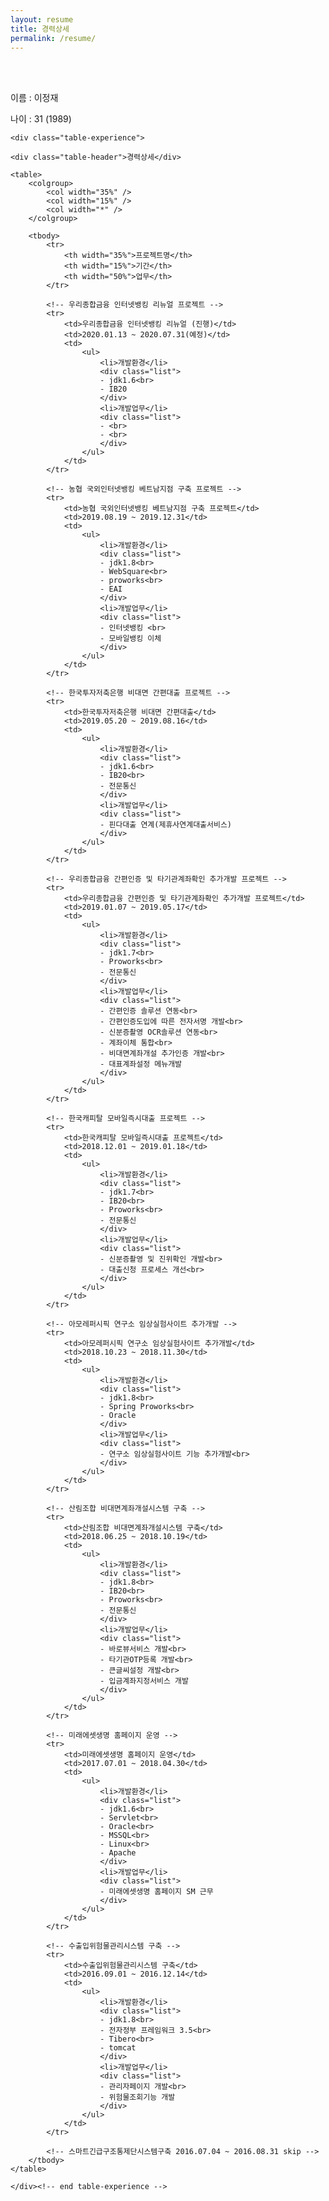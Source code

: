 ```yaml
---
layout: resume
title: 경력상세
permalink: /resume/
---
```

<div class="cont_header">
	<br>
	<br>
	<p>이름 : 이정재</p>
	<p>나이 : 31 (1989)</p>
</div>
<div class="info">

	<div class="table-experience">
	
	<div class="table-header">경력상세</div>
	
	<table>
		<colgroup>
			<col width="35%" />
			<col width="15%" />
			<col width="*" />
		</colgroup>
		
		<tbody>
			<tr>
				<th width="35%">프로젝트명</th>
				<th width="15%">기간</th>
				<th width="50%">업무</th>
			</tr>

			<!-- 우리종합금융 인터넷뱅킹 리뉴얼 프로젝트 -->
			<tr>
				<td>우리종합금융 인터넷뱅킹 리뉴얼 (진행)</td>
				<td>2020.01.13 ~ 2020.07.31(예정)</td>
				<td>
					<ul>
						<li>개발환경</li>
						<div class="list">
						- jdk1.6<br>
						- IB20
						</div>
						<li>개발업무</li>
						<div class="list">
						- <br>
						- <br>
						</div>
					</ul>
				</td>
			</tr>
			
			<!-- 농협 국외인터넷뱅킹 베트남지점 구축 프로젝트 -->
			<tr>
				<td>농협 국외인터넷뱅킹 베트남지점 구축 프로젝트</td>
				<td>2019.08.19 ~ 2019.12.31</td>
				<td>
					<ul>
						<li>개발환경</li>
						<div class="list">
						- jdk1.8<br>
						- WebSquare<br>
						- proworks<br>
						- EAI
						</div>
						<li>개발업무</li>
						<div class="list">
						- 인터넷뱅킹 <br>
						- 모바일뱅킹 이체
						</div>
					</ul>
				</td>
			</tr>
			
			<!-- 한국투자저축은행 비대면 간편대출 프로젝트 -->
			<tr>
				<td>한국투자저축은행 비대면 간편대출</td>
				<td>2019.05.20 ~ 2019.08.16</td>
				<td>
					<ul>
						<li>개발환경</li>
						<div class="list">
						- jdk1.6<br>
						- IB20<br>
						- 전문통신
						</div>
						<li>개발업무</li>
						<div class="list">
						- 핀다대출 연계(제휴사연계대출서비스)
						</div>
					</ul>
				</td>
			</tr>
			
			<!-- 우리종합금융 간편인증 및 타기관계좌확인 추가개발 프로젝트 -->
			<tr>
				<td>우리종합금융 간편인증 및 타기관계좌확인 추가개발 프로젝트</td>
				<td>2019.01.07 ~ 2019.05.17</td>
				<td>
					<ul>
						<li>개발환경</li>
						<div class="list">
						- jdk1.7<br>
						- Proworks<br>
						- 전문통신
						</div>
						<li>개발업무</li>
						<div class="list">
						- 간편인증 솔루션 연동<br>
						- 간편인증도입에 따른 전자서명 개발<br>
						- 신분증촬영 OCR솔루션 연동<br>
						- 계좌이체 통합<br>
						- 비대면계좌개설 추가인증 개발<br>
						- 대표계좌설정 메뉴개발
						</div>
					</ul>
				</td>
			</tr>
			
			<!-- 한국캐피탈 모바일즉시대출 프로젝트 -->
			<tr>
				<td>한국캐피탈 모바일즉시대출 프로젝트</td>
				<td>2018.12.01 ~ 2019.01.18</td>
				<td>
					<ul>
						<li>개발환경</li>
						<div class="list">
						- jdk1.7<br>
						- IB20<br>
						- Proworks<br>
						- 전문통신
						</div>
						<li>개발업무</li>
						<div class="list">
						- 신분증촬영 및 진위확인 개발<br>
						- 대출신청 프로세스 개선<br>
						</div>
					</ul>
				</td>
			</tr>

			<!-- 아모레퍼시픽 연구소 임상실험사이트 추가개발 -->
			<tr>
				<td>아모레퍼시픽 연구소 임상실험사이트 추가개발</td>
				<td>2018.10.23 ~ 2018.11.30</td>
				<td>
					<ul>
						<li>개발환경</li>
						<div class="list">
						- jdk1.8<br>
						- Spring Proworks<br>
						- Oracle
						</div>
						<li>개발업무</li>
						<div class="list">
						- 연구소 임상실험사이트 기능 추가개발<br>
						</div>
					</ul>
				</td>
			</tr>
			
			<!-- 산림조합 비대면계좌개설시스템 구축 -->
			<tr>
				<td>산림조합 비대면계좌개설시스템 구축</td>
				<td>2018.06.25 ~ 2018.10.19</td>
				<td>
					<ul>
						<li>개발환경</li>
						<div class="list">
						- jdk1.8<br>
						- IB20<br>
						- Proworks<br>
						- 전문통신
						</div>
						<li>개발업무</li>
						<div class="list">
						- 바로뷰서비스 개발<br>
						- 타기관OTP등록 개발<br>
						- 큰글씨설정 개발<br>
						- 입금계좌지정서비스 개발
						</div>
					</ul>
				</td>
			</tr>
			
			<!-- 미래에셋생명 홈페이지 운영 -->
			<tr>
				<td>미래에셋생명 홈페이지 운영</td>
				<td>2017.07.01 ~ 2018.04.30</td>
				<td>
					<ul>
						<li>개발환경</li>
						<div class="list">
						- jdk1.6<br>
						- Servlet<br>
						- Oracle<br>
						- MSSQL<br>
						- Linux<br>
						- Apache
						</div>
						<li>개발업무</li>
						<div class="list">
						- 미래에셋생명 홈페이지 SM 근무
						</div>
					</ul>
				</td>
			</tr>

			<!-- 수출입위험물관리시스템 구축 -->
			<tr>
				<td>수출입위험물관리시스템 구축</td>
				<td>2016.09.01 ~ 2016.12.14</td>
				<td>
					<ul>
						<li>개발환경</li>
						<div class="list">
						- jdk1.8<br>
						- 전자정부 프레임워크 3.5<br>
						- Tibero<br>
						- tomcat
						</div>
						<li>개발업무</li>
						<div class="list">
						- 관리자페이지 개발<br>
						- 위험물조회기능 개발
						</div>
					</ul>
				</td>
			</tr> 
			
			<!-- 스마트긴급구조통제단시스템구축 2016.07.04 ~ 2016.08.31 skip -->
		</tbody>
	</table>
	
	</div><!-- end table-experience -->

</div><!-- end info -->

